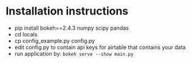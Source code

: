 # Installation instructions
* pip install bokeh==2.4.3 numpy scipy pandas
* cd locals
* cp config_example.py config.py
* edit config.py to contain api keys for airtable that contains your data
* run application by: `bokeh serve --show main.py`
